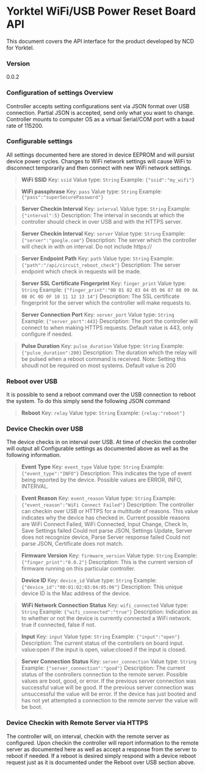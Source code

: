 # Yorktel WiFi/USB Power Reset Board API

This document covers the API interface for the product developed by NCD for Yorktel.

### Version
0.0.2


### Configuration of settings Overview
Controller accepts setting configurations sent via JSON format over USB connection.  Partial JSON is accepted, send only what you want to change.  Controller mounts to computer OS as a virtual Serial/COM port with a baud rate of 115200.
### Configurable settings
All settings documented here are stored in device EEPROM and will pursist device power cycles.  Changes to WiFi network settings will cause WiFi to disconnect temporarily and then connect with new WiFi network settings.

> **WiFi SSID** 
>Key: ```ssid```
>Value type: ```String```
>Example: ```{"ssid":"my_wifi"}```

> **WiFi passphrase**
>Key: ```pass```
>Value type: ```String```
>Example: ```{"pass":"superSecurePassword"}```

> **Server Checkin Interval** 
>Key: ```interval```
>Value type: ```String```
>Example: ```{"interval":5}```
>Description: The interval in seconds at which the controller should check in over USB and with the HTTPS server.

> **Server Checkin Interval** 
>Key: ```server```
>Value type: ```String```
>Example: ```{"server":"google.com"}```
>Description: The server which the controller will check in with on interval.  Do not include https://

> **Server Endpoint Path** 
>Key: ```path```
>Value type: ```String```
>Example: ```{"path":"/api/circuit_reboot_check"}```
>Description: The server endpoint which check in requests will be made.

> **Server SSL Certificate Fingerprint** 
>Key: ```finger_print```
>Value type: ```String```
>Example: ```{"finger_print":"00 01 02 03 04 05 06 07 08 09 0A 0B 0C 0D 0F 10 11 12 13 14"}```
>Description: The SSL certificate fingerprint for the server which the controller will make requests to.

> **Server Connection Port** 
>Key: ```server_port```
>Value type: ```String```
>Example: ```{"server_port":443}```
>Description: The port the controller will connect to when making HTTPS requests.  Default value is 443, only configure if needed.

> **Pulse Duration** 
>Key: ```pulse_duration```
>Value type: ```String```
>Example: ```{"pulse_duration":200}```
>Description: The duration which the relay will be pulsed when a reboot command is received.  Note: Setting this shoudl not be required on most systems.  Default value is 200

### Reboot over USB
It is possible to send a reboot command over the USB connection to reboot the system.  To do this simply send the following JSON command
> **Reboot**
>Key: ```relay```
>Value type: ```String```
>Example: ```{relay:"reboot"}```

### Device Checkin over USB
The device checks in on interval over USB.  At time of checkin the controller will output all Configurable settings as documented above as well as the following information.

> **Event Type** 
>Key: ```event_type```
>Value type: ```String```
>Example: ```{"event_type":"INFO"}```
>Description: This indicates the type of event being reported by the device.  Possible values are ERROR, INFO, INTERVAL.

> **Event Reason** 
>Key: ```event_reason```
>Value type: ```String```
>Example: ```{"event_reason":"WiFi Connect Failed"}```
>Description: The controller can checkin over USB or HTTPS for a multitude of reasons.  This value indicates why the device has checked in.  Current possible reasons are WiFi Connect Failed, WiFi Connected, Input Change, Check In, Save Settings failed Could not parse JSON, Settings Update, Server does not recognize device, Parse Server response failed Could not parse JSON, Certificate does not match.

> **Firmware Version** 
>Key: ```firmware_version```
>Value type: ```String```
>Example: ```{"finger_print":"0.0.2"}```
>Description: This is the current version of firmware running on this particular controller.

> **Device ID** 
>Key: ```device_id```
>Value type: ```String```
>Example: ```{"device_id":"00:01:02:03:04:05:06"}```
>Description: This unique device ID is the Mac address of the device.

> **WiFi Network Connection Status** 
>Key: ```wifi_connected```
>Value type: ```String```
>Example: ```{"wifi_connected":"true"}```
>Description: Indication as to whether or not the device is currently connected a WiFi network.  true if connected, false if not.

> **Input** 
>Key: ```input```
>Value type: ```String```
>Example: ```{"input":"open"}```
>Description: The current status of the controllers on board input.  value:open if the input is open, value:closed if the input is closed.

> **Server Connection Status** 
>Key: ```server_connection```
>Value type: ```String```
>Example: ```{"server_connection":"good"}```
>Description: The current status of the controllers connection to the remote server.  Possible values are boot, good, or error.  If the previous server connection was successful value will be good.  If the previous server connection was unsuccessful the value will be error.  If the device has just booted and has not yet attempted a connection to the remote server the value will be boot.

### Device Checkin with Remote Server via HTTPS
The controller will, on interval, checkin with the remote server as configured.  Upon checkin the controller will report information to the remote server as documented here as well as accept a response from the server to reboot if needed.  If a reboot is desired simply respond with a device reboot request just as it is documented under the Reboot over USB section above. 

   [dill]: <https://github.com/joemccann/dillinger>
   [git-repo-url]: <https://github.com/joemccann/dillinger.git>
   [john gruber]: <http://daringfireball.net>
   [df1]: <http://daringfireball.net/projects/markdown/>
   [markdown-it]: <https://github.com/markdown-it/markdown-it>
   [Ace Editor]: <http://ace.ajax.org>
   [node.js]: <http://nodejs.org>
   [Twitter Bootstrap]: <http://twitter.github.com/bootstrap/>
   [jQuery]: <http://jquery.com>
   [@tjholowaychuk]: <http://twitter.com/tjholowaychuk>
   [express]: <http://expressjs.com>
   [AngularJS]: <http://angularjs.org>
   [Gulp]: <http://gulpjs.com>

   [PlDb]: <https://github.com/joemccann/dillinger/tree/master/plugins/dropbox/README.md>
   [PlGh]: <https://github.com/joemccann/dillinger/tree/master/plugins/github/README.md>
   [PlGd]: <https://github.com/joemccann/dillinger/tree/master/plugins/googledrive/README.md>
   [PlOd]: <https://github.com/joemccann/dillinger/tree/master/plugins/onedrive/README.md>
   [PlMe]: <https://github.com/joemccann/dillinger/tree/master/plugins/medium/README.md>
   [PlGa]: <https://github.com/RahulHP/dillinger/blob/master/plugins/googleanalytics/README.md>
